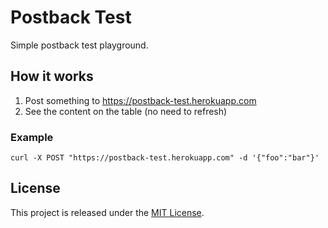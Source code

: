 # Postback Test

Simple postback test playground.

## How it works

1. Post something to https://postback-test.herokuapp.com
2. See the content on the table (no need to refresh)

### Example

```
curl -X POST "https://postback-test.herokuapp.com" -d '{"foo":"bar"}'
```

## License

This project is released under the [MIT License](https://opensource.org/licenses/MIT).
